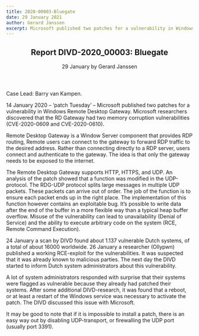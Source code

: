 ```yaml
---
title: 2020-00003-Bluegate
date: 29 January 2021
author: Gerard Janssen
excerpt: Microsoft published two patches for a vulnerability in Windows Remote Desktop Gateway. Microsoft researchers discovered that the RD Gateway had two memory corruption vulnerabilities (CVE-2020-0609 and CVE-2020-0610). DIVD found about 1.137 vulnerable Dutch systems and reported to the owners how to fix these. 
---
```

<header>
    <h2>Report DIVD-2020_00003: Bluegate</h2>
    <span>29 January by Gerard Janssen</span>
</header>
Case Lead: Barry van Kampen.

14 January 2020 – ‘patch Tuesday’ –  Microsoft published two patches for a vulnerability in Windows Remote Desktop Gateway. Microsoft researchers discovered that the RD Gateway had two memory corruption vulnerabilities (CVE-2020-0609 and CVE-2020-0610). 

Remote Desktop Gateway is a Window Server component that provides RDP routing, Remote users can connect to the gateway to forward RDP traffic to the desired address. Rather than connecting directly to a RDP server, users connect and authenticate to the gateway. The idea is that only the gateway needs to be exposed to the internet. 

The Remote Desktop Gateway supports HTTP, HTTPS, and UDP. An analysis of the patch showed that a function was modified in the UDP-protocol. The RDG-UDP protocol splits large messages in multiple UDP packets. These packets can arrive out of order. The job of the function is to ensure each packet ends up in the right place. The implementation of this function however contains an exploitable bug. It’s possible to write data after the end of the buffer in a more flexible way than a typical heap buffer overflow. Misuse of the vulnerability can lead to unavailability (Denial of Service) and the ability to execute arbitrary code on the system (RCE, Remote Command Execution).

24 January a scan by DIVD found about 1.137 vulnerable Dutch systems, of a total of about 16000 worldwide. 26 January a researcher (Ollypwn) published a working RCE-exploit for the vulnerabilities. It was suspected that it was already known to malicious parties. The next day the DIVD started to inform Dutch system administrators about this vulnerability. 

A lot of system administrators responded with surprise that their systems were flagged as vulnerable because they already had patched their systems. After some additional DIVD-research, it was found that a reboot, or at least a restart of the Windows service was necessary to activate the patch. The DIVD discussed this issue with Microsoft. 

It may be good to note that if it is impossible to install a patch, there is an easy way out by disabling UDP-transport, or firewalling the UDP port (usually port 3391). 
